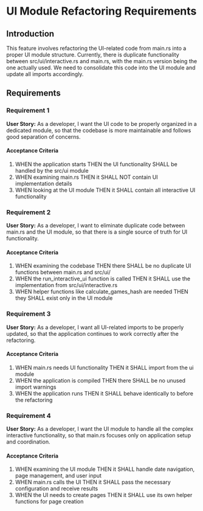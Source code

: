 # UI Module Refactoring Requirements

## Introduction

This feature involves refactoring the UI-related code from main.rs into a proper UI module structure. Currently, there is duplicate functionality between src/ui/interactive.rs and main.rs, with the main.rs version being the one actually used. We need to consolidate this code into the UI module and update all imports accordingly.

## Requirements

### Requirement 1

**User Story:** As a developer, I want the UI code to be properly organized in a dedicated module, so that the codebase is more maintainable and follows good separation of concerns.

#### Acceptance Criteria

1. WHEN the application starts THEN the UI functionality SHALL be handled by the src/ui module
2. WHEN examining main.rs THEN it SHALL NOT contain UI implementation details
3. WHEN looking at the UI module THEN it SHALL contain all interactive UI functionality

### Requirement 2

**User Story:** As a developer, I want to eliminate duplicate code between main.rs and the UI module, so that there is a single source of truth for UI functionality.

#### Acceptance Criteria

1. WHEN examining the codebase THEN there SHALL be no duplicate UI functions between main.rs and src/ui/
2. WHEN the run_interactive_ui function is called THEN it SHALL use the implementation from src/ui/interactive.rs
3. WHEN helper functions like calculate_games_hash are needed THEN they SHALL exist only in the UI module

### Requirement 3

**User Story:** As a developer, I want all UI-related imports to be properly updated, so that the application continues to work correctly after the refactoring.

#### Acceptance Criteria

1. WHEN main.rs needs UI functionality THEN it SHALL import from the ui module
2. WHEN the application is compiled THEN there SHALL be no unused import warnings
3. WHEN the application runs THEN it SHALL behave identically to before the refactoring

### Requirement 4

**User Story:** As a developer, I want the UI module to handle all the complex interactive functionality, so that main.rs focuses only on application setup and coordination.

#### Acceptance Criteria

1. WHEN examining the UI module THEN it SHALL handle date navigation, page management, and user input
2. WHEN main.rs calls the UI THEN it SHALL pass the necessary configuration and receive results
3. WHEN the UI needs to create pages THEN it SHALL use its own helper functions for page creation